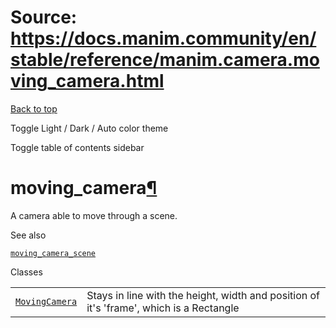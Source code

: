 # Source: https://docs.manim.community/en/stable/reference/manim.camera.moving_camera.html

[Back to top](#)

Toggle Light / Dark / Auto color theme

Toggle table of contents sidebar

moving\_camera[¶](#module-manim.camera.moving_camera "Link to this heading")
============================================================================

A camera able to move through a scene.

See also

[`moving_camera_scene`](manim.scene.moving_camera_scene.html#module-manim.scene.moving_camera_scene "manim.scene.moving_camera_scene")

Classes

|  |  |
| --- | --- |
| [`MovingCamera`](manim.camera.moving_camera.MovingCamera.html#manim.camera.moving_camera.MovingCamera "manim.camera.moving_camera.MovingCamera") | Stays in line with the height, width and position of it's 'frame', which is a Rectangle |